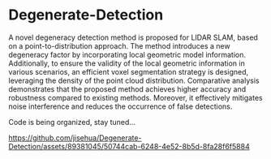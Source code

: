 # Degenerate-Detection
A novel degeneracy detection method is proposed for LIDAR SLAM, based on a point-to-distribution approach. The method introduces a new degeneracy factor by incorporating local geometric model information. Additionally, to ensure the validity of the local geometric information in various scenarios, an efficient voxel segmentation strategy is designed, leveraging the density of the point cloud distribution. Comparative analysis demonstrates that the proposed method achieves higher accuracy and robustness compared to existing methods. Moreover, it effectively mitigates noise interference and reduces the occurrence of false detections.


Code is being organized, stay tuned...



https://github.com/jisehua/Degenerate-Detection/assets/89381045/50744cab-6248-4e52-8b5d-8fa28f6f5884

